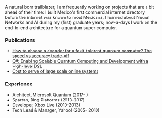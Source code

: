A natural born trailblazer, I am frequently working on projects that are a bit ahead of their time: I built Mexico's first commercial internet directory before the internet was known to most Mexicans; I learned about Neural Networks and AI during my (first) graduate years; now-a-days I work on the end-to-end architecture for a quantum super-computer.

### Publications

  - [How to choose a decoder for a fault-tolerant quantum computer? The speed vs accuracy trade-off](https://arxiv.org/abs/2310.15313)
  - [Q#: Enabling Scalable Quantum Computing and Development with a High-level DSL](https://dl.acm.org/doi/abs/10.1145/3183895.3183901)
  - [Cost to serve of large scale online systems](https://ieeexplore.ieee.org/abstract/document/7856738)


### Experience

  - Architect, Microsoft Quantum (2017- )
  - Spartan, Bing Platforms (2013-2017)
  - Developer, Xbox Live (2010-2013)
  - Tech Lead & Manager, Yahoo! (2005- 2010)
